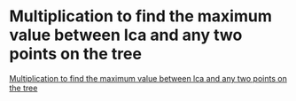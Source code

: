 # Multiplication to find the maximum value between lca and any two points on the tree
[Multiplication to find the maximum value between lca and any two points on the tree](https://aiwithcloud.com/2022/09/15/multiplication_to_find_the_maximum_value_between_lca_and_any_two_points_on_the_tree/)